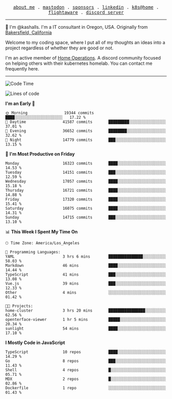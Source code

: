 <p align="center">
  <samp>
    <a href="https://jordanjones.org/">about me</a> .
    <a rel="me" href="https://mastodon.social/@kashall">mastodon</a> .
    <a href="https://github.com/sponsors/kashalls">sponsors</a> .
    <a href="https://linkedin.com/in/jordpjones">linkedin</a> .
    <a href="https://github.com/kashalls/home-cluster">k8s@home</a> .
    <a href="https://flightaware.com/adsb/stats/user/kashalls">flightaware</a> .
    <a href="https://discord.gg/V2WrCfqba9">discord server</a>
  </samp>
</p>

----------------------------------------------------------------

:wave: I'm @kashalls. I'm a IT consultant in Oregon, USA. Originally from [Bakersfield, California](https://maps.app.goo.gl/QQMtywTWghpXB6Tu6)

Welcome to my coding space, where I put all of my thoughts an ideas into a project regardless of whether they are good or not.

I'm an active member of [Home Operations](https://discord.gg/home-operations). A discord community focused on helping others with their kubernetes homelab. You can contact me frequently here.

----------------------------------------------------------------
<!--START_SECTION:waka-->
![Code Time](http://img.shields.io/badge/Code%20Time-2%2C225%20hrs%2025%20mins-blue)

![Lines of code](https://img.shields.io/badge/From%20Hello%20World%20I%27ve%20Written-12.8%20million%20lines%20of%20code-blue)

**I'm an Early 🐤** 

```text
🌞 Morning                19344 commits       ████░░░░░░░░░░░░░░░░░░░░░   17.22 % 
🌆 Daytime                41587 commits       █████████░░░░░░░░░░░░░░░░   37.01 % 
🌃 Evening                36652 commits       ████████░░░░░░░░░░░░░░░░░   32.62 % 
🌙 Night                  14779 commits       ███░░░░░░░░░░░░░░░░░░░░░░   13.15 % 
```
📅 **I'm Most Productive on Friday** 

```text
Monday                   16323 commits       ████░░░░░░░░░░░░░░░░░░░░░   14.53 % 
Tuesday                  14151 commits       ███░░░░░░░░░░░░░░░░░░░░░░   12.59 % 
Wednesday                17057 commits       ████░░░░░░░░░░░░░░░░░░░░░   15.18 % 
Thursday                 16721 commits       ████░░░░░░░░░░░░░░░░░░░░░   14.88 % 
Friday                   17320 commits       ████░░░░░░░░░░░░░░░░░░░░░   15.41 % 
Saturday                 16075 commits       ████░░░░░░░░░░░░░░░░░░░░░   14.31 % 
Sunday                   14715 commits       ███░░░░░░░░░░░░░░░░░░░░░░   13.10 % 
```


📊 **This Week I Spent My Time On** 

```text
🕑︎ Time Zone: America/Los_Angeles

💬 Programming Languages: 
YAML                     3 hrs 6 mins        ███████████████░░░░░░░░░░   58.03 % 
Markdown                 46 mins             ████░░░░░░░░░░░░░░░░░░░░░   14.44 % 
TypeScript               41 mins             ███░░░░░░░░░░░░░░░░░░░░░░   13.08 % 
Vue.js                   39 mins             ███░░░░░░░░░░░░░░░░░░░░░░   12.33 % 
Other                    4 mins              ░░░░░░░░░░░░░░░░░░░░░░░░░   01.42 % 

🐱‍💻 Projects: 
home-cluster             3 hrs 20 mins       ████████████████░░░░░░░░░   62.56 % 
openterface-viewer       1 hr 5 mins         █████░░░░░░░░░░░░░░░░░░░░   20.34 % 
sunlight                 54 mins             ████░░░░░░░░░░░░░░░░░░░░░   17.10 % 
```

**I Mostly Code in JavaScript** 

```text
TypeScript               10 repos            ████░░░░░░░░░░░░░░░░░░░░░   14.29 % 
Go                       8 repos             ███░░░░░░░░░░░░░░░░░░░░░░   11.43 % 
Shell                    4 repos             █░░░░░░░░░░░░░░░░░░░░░░░░   05.71 % 
MDX                      2 repos             █░░░░░░░░░░░░░░░░░░░░░░░░   02.86 % 
Dockerfile               1 repo              ░░░░░░░░░░░░░░░░░░░░░░░░░   01.43 % 
```




<!--END_SECTION:waka-->